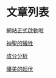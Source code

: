 # 文章列表

[網站正式啟動啦](_posts/2025-02-22-my-first-post.md)

[神聖的犧牲](_posts/2025-2-22-crime.md)

[成分分析](_posts/2025-2-22-predict.md)

[優美的起伏](_posts/2025-2-23-wave.md)

